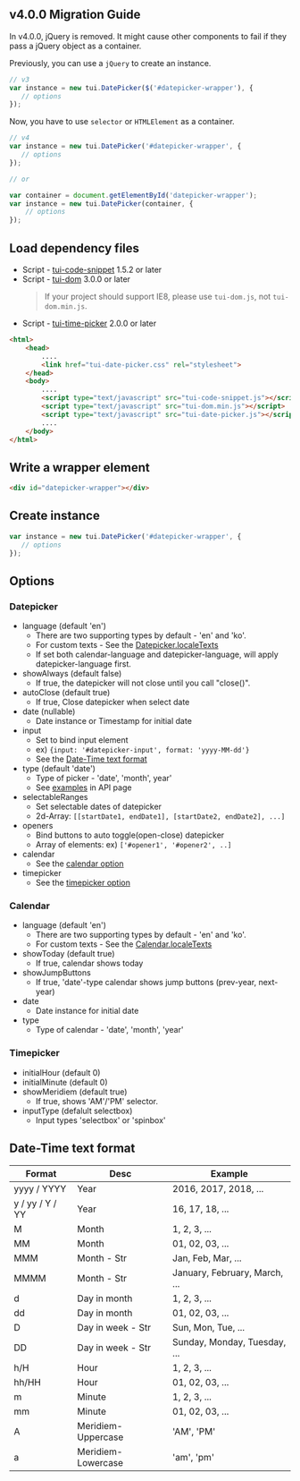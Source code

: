 ## v4.0.0 Migration Guide
In v4.0.0, jQuery is removed. It might cause other components to fail if they pass a jQuery object as a container.

Previously, you can use a `jQuery` to create an instance.
```javascript
// v3
var instance = new tui.DatePicker($('#datepicker-wrapper'), {
   // options
});
```

Now, you have to use `selector` or `HTMLElement` as a container.
```javascript
// v4
var instance = new tui.DatePicker('#datepicker-wrapper', {
   // options
});

// or

var container = document.getElementById('datepicker-wrapper');
var instance = new tui.DatePicker(container, {
    // options
});
```

## Load dependency files
* Script - [tui-code-snippet](https://github.com/nhn/tui.code-snippet) 1.5.2 or later
* Script - [tui-dom](https://github.com/nhn/tui.dom) 3.0.0 or later
    > If your project should support IE8, please use `tui-dom.js`, not `tui-dom.min.js`.
* Script - [tui-time-picker](https://github.com/nhn/tui.time-picker) 2.0.0 or later

```html
<html>
    <head>
        ....
        <link href="tui-date-picker.css" rel="stylesheet">
    </head>
    <body>
        ....
        <script type="text/javascript" src="tui-code-snippet.js"></script>
        <script type="text/javascript" src="tui-dom.min.js"></script>
        <script type="text/javascript" src="tui-date-picker.js"></script>
        ....
    </body>
</html>
```

## Write a wrapper element

```html
<div id="datepicker-wrapper"></div>
```

## Create instance

```js
var instance = new tui.DatePicker('#datepicker-wrapper', {
   // options
});
```

## Options

### Datepicker
* language (default 'en')
  * There are two supporting types by default - 'en' and 'ko'.
  * For custom texts - See the [Datepicker.localeTexts](https://nhn.github.io/tui.date-picker/latest/DatePicker#localeTexts)
  * If set both calendar-language and datepicker-language, will apply datepicker-language first.
* showAlways (default false)
  * If true, the datepicker will not close until you call "close()".
* autoClose (default true)
  * If true, Close datepicker when select date
* date (nullable)
  * Date instance or Timestamp for initial date
* input
  * Set to bind input element
  * ex) `{input: '#datepicker-input', format: 'yyyy-MM-dd'}`
  * See the [Date-Time text format](#date-time-text-format)
* type (default 'date')
  * Type of picker - 'date', 'month', year'
  * See [examples](https://nhn.github.io/tui.date-picker/latest/tutorial-example05-picking-month) in API page
* selectableRanges
  * Set selectable dates of datepicker
  * 2d-Array: `[[startDate1, endDate1], [startDate2, endDate2], ...]`
* openers
  * Bind buttons to auto toggle(open-close) datepicker
  * Array of elements: ex) `['#opener1', '#opener2', ..]`
* calendar
  * See the [calendar option](#calendar)
* timepicker
  * See the [timepicker option](#timepicker)

### Calendar
* language (default 'en')
  * There are two supporting types by default - 'en' and 'ko'.
  * For custom texts - See the [Calendar.localeTexts](https://nhn.github.io/tui.date-picker/latest/Calendar#localeTexts)
* showToday (default true)
  * If true, calendar shows today
* showJumpButtons
  * If true, 'date'-type calendar shows jump buttons (prev-year, next-year)
* date
  * Date instance for initial date
* type
  * Type of calendar - 'date', 'month', 'year'

### Timepicker
* initialHour (default 0)
* initialMinute (default 0)
* showMeridiem (default true)
  * If true, shows 'AM'/'PM' selector.
* inputType (defalult selectbox)
  * Input types 'selectbox' or 'spinbox'

## Date-Time text format
|Format|Desc|Example|
|---|---|---|
|yyyy / YYYY|Year|2016, 2017, 2018, ...|
|y / yy / Y / YY|Year|16, 17, 18, ...|
|M|Month|1, 2, 3, ...|
|MM|Month|01, 02, 03, ...|
|MMM|Month - Str|Jan, Feb, Mar, ...|
|MMMM|Month - Str|January, February, March, ...|
|d|Day in month|1, 2, 3, ...|
|dd|Day in month|01, 02, 03, ...|
|D|Day in week - Str|Sun, Mon, Tue, ...|
|DD|Day in week - Str|Sunday, Monday, Tuesday, ...|
|h/H|Hour|1, 2, 3, ...|
|hh/HH|Hour|01, 02, 03, ...|
|m|Minute|1, 2, 3, ...|
|mm|Minute|01, 02, 03, ...|
|A|Meridiem-Uppercase|'AM', 'PM'|
|a|Meridiem-Lowercase|'am', 'pm'|
